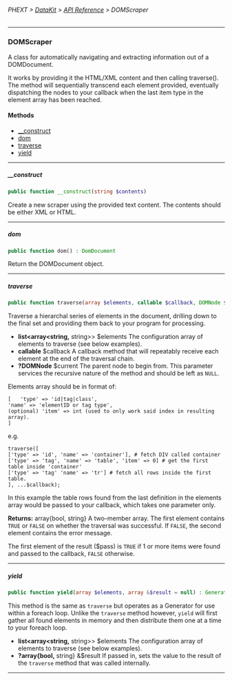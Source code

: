 ###### PHEXT > [DataKit](../README.md) > [API Reference](index.md) > DOMScraper
------
### DOMScraper
A class for automatically navigating and extracting information out of a DOMDocument.

It works by providing it the HTML/XML content and then calling traverse(). The method will sequentially transcend each element provided, eventually dispatching the nodes to your callback when the last item type in the element array has been reached.
#### Methods
- [__construct](#__construct)
- [dom](#dom)
- [traverse](#traverse)
- [yield](#yield)

------
##### __construct
```php
public function __construct(string $contents) 
```
Create a new scraper using the provided text content. The contents should be either XML or HTML.


------
##### dom
```php
public function dom() : DomDocument
```
Return the DOMDocument object.


------
##### traverse
```php
public function traverse(array $elements, callable $callback, DOMNode $current = null) : array
```
Traverse a hierarchal series of elements in the document, drilling down to the final set and providing them back to your program for processing.

- **list<array<string,** string>> $elements The configuration array of elements to traverse (see below examples).
- **callable** $callback A callback method that will repeatably receive each element at the end of the traversal chain.
- **?DOMNode** $current The parent node to begin from. This parameter services the recursive nature of the method and should be left as `NULL`.

Elements array should be in format of:

```
[   'type' => 'id|tag|class',
'name' => 'elementID or tag type',
(optional) 'item' => int (used to only work said index in resulting array).
]
```

e.g.

```
traverse([
['type' => 'id', 'name' => 'container'], # fetch DIV called container
['type' => 'tag', 'name' => 'table', 'item' => 0] # get the first table inside 'container'
['type' => 'tag' 'name' => 'tr'] # fetch all rows inside the first table.
], ...$callback);
```

In this example the table rows found from the last definition in the elements array would be passed to your callback, which takes one parameter only.

**Returns:**  array{bool, string} A two-member array. The first element contains `TRUE` or `FALSE` on whether the traversal was successful. If `FALSE`, the second element contains the error message.

The first element of the result ($pass) is `TRUE` if 1 or more items were found and passed to the callback, `FALSE` otherwise.


------
##### yield
```php
public function yield(array $elements, array &$result = null) : Generator
```
This method is the same as `traverse` but operates as a Generator for use within a foreach loop. Unlike the `traverse` method however, `yield` will first gather all found elements in memory and then distribute them one at a time to your foreach loop.

- **list<array<string,** string>> $elements The configuration array of elements to traverse (see below examples).
- **?array{bool,** string} &$result If passed in, sets the value to the result of the `traverse` method that was called internally.


------

